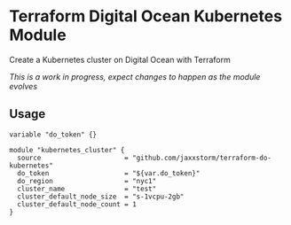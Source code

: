 # Terraform Digital Ocean Kubernetes Module

Create a Kubernetes cluster on Digital Ocean with Terraform

_This is a work in progress, expect changes to happen as the module evolves_

## Usage

```hcl
variable "do_token" {}

module "kubernetes_cluster" {
  source                     = "github.com/jaxxstorm/terraform-do-kubernetes"
  do_token                   = "${var.do_token}"
  do_region                  = "nyc1"
  cluster_name               = "test"
  cluster_default_node_size  = "s-1vcpu-2gb"
  cluster_default_node_count = 1
}
```





